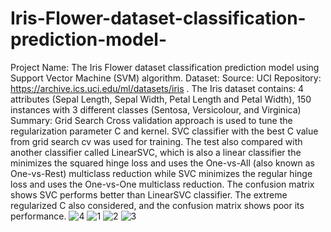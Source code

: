 # Iris-Flower-dataset-classification-prediction-model-
Project Name: The Iris Flower dataset classification prediction model using Support Vector Machine (SVM) algorithm.
Dataset:  Source: UCI Repository: https://archive.ics.uci.edu/ml/datasets/iris . The Iris dataset contains: 4 attributes (Sepal Length, Sepal Width, Petal Length and Petal Width), 150 instances with 3 different classes (Sentosa, Versicolour, and Virginica) 
Summary:  Grid Search Cross validation approach is used to tune the regularization parameter C and kernel. SVC classifier with the best C value from grid search cv was used for training. The test also compared with another classifier called LinearSVC, which is also a linear classifier the minimizes the squared hinge loss and uses the One-vs-All (also known as One-vs-Rest) multiclass reduction while SVC minimizes the regular hinge loss and uses the One-vs-One multiclass reduction. The confusion matrix shows SVC performs better than LinearSVC classifier. The extreme regularized C also considered, and the confusion matrix shows poor its performance.
![4](https://user-images.githubusercontent.com/4210955/109723946-cc60f700-7b7c-11eb-80ae-a20269600b3c.png)
![1](https://user-images.githubusercontent.com/4210955/109723955-cf5be780-7b7c-11eb-9598-b4033cf60610.png)
![2](https://user-images.githubusercontent.com/4210955/109723959-d08d1480-7b7c-11eb-9f36-adf996c07f27.png)
![3](https://user-images.githubusercontent.com/4210955/109723966-d256d800-7b7c-11eb-838a-94841b80abc3.png)
